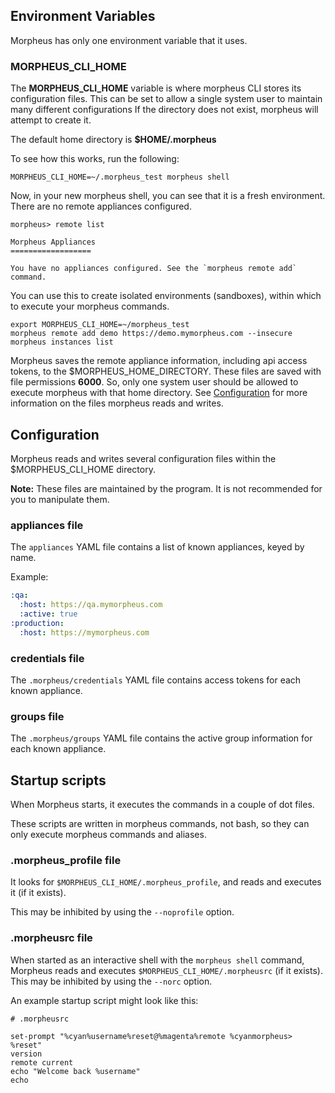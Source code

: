 ## Environment Variables

Morpheus has only one environment variable that it uses.

### MORPHEUS_CLI_HOME

The **MORPHEUS_CLI_HOME** variable is where morpheus CLI stores its configuration files.
This can be set to allow a single system user to maintain many different configurations
If the directory does not exist, morpheus will attempt to create it.

The default home directory is **$HOME/.morpheus**

To see how this works, run the following:

```shell
MORPHEUS_CLI_HOME=~/.morpheus_test morpheus shell
```

Now, in your new morpheus shell, you can see that it is a fresh environment.
There are no remote appliances configured.

```shell
morpheus> remote list

Morpheus Appliances
==================

You have no appliances configured. See the `morpheus remote add` command.

```

You can use this to create isolated environments (sandboxes), within which to execute your morpheus commands.

```shell
export MORPHEUS_CLI_HOME=~/morpheus_test
morpheus remote add demo https://demo.mymorpheus.com --insecure
morpheus instances list
```

Morpheus saves the remote appliance information, including api access tokens,
to the $MORPHEUS_HOME_DIRECTORY. These files are saved with file permissions **6000**.
So, only one system user should be allowed to execute morpheus with that home directory.
See [Configuration](#Configuration) for more information on the files morpheus reads and writes.

## Configuration

Morpheus reads and writes several configuration files within the $MORPHEUS_CLI_HOME directory.

**Note:** These files are maintained by the program. It is not recommended for you to manipulate them.

### appliances file

The `appliances` YAML file contains a list of known appliances, keyed by name.

Example:
```yaml
:qa:
  :host: https://qa.mymorpheus.com
  :active: true
:production:
  :host: https://mymorpheus.com
```

### credentials file

The `.morpheus/credentials` YAML file contains access tokens for each known appliance.

### groups file

The `.morpheus/groups` YAML file contains the active group information for each known appliance.


## Startup scripts

When Morpheus starts, it executes the commands in a couple of dot files.

These scripts are written in morpheus commands, not bash, so they can only execute morpheus commands and aliases.

### .morpheus_profile file

It looks for `$MORPHEUS_CLI_HOME/.morpheus_profile`, and reads and executes it (if it exists).

This may be inhibited by using the `--noprofile` option.

### .morpheusrc file

When started as an interactive shell with the `morpheus shell` command,
Morpheus reads and executes `$MORPHEUS_CLI_HOME/.morpheusrc` (if it exists). This may be inhibited by using the `--norc` option.

An example startup script might look like this:

```
# .morpheusrc

set-prompt "%cyan%username%reset@%magenta%remote %cyanmorpheus> %reset"
version
remote current
echo "Welcome back %username"
echo

```
